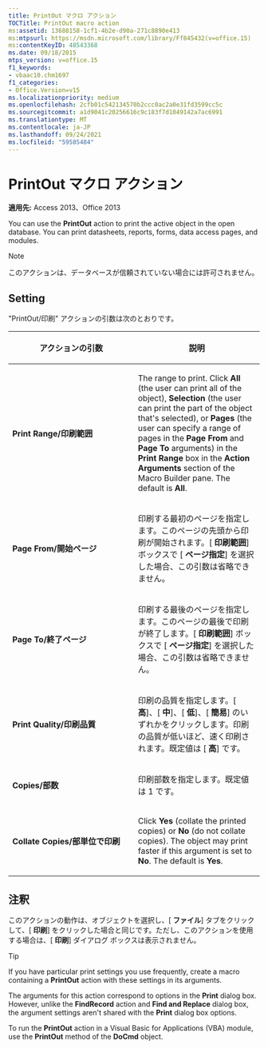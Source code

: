 ```yaml
---
title: PrintOut マクロ アクション
TOCTitle: PrintOut macro action
ms:assetid: 13688158-1cf1-4b2e-d90a-271c8890e413
ms:mtpsurl: https://msdn.microsoft.com/library/Ff845432(v=office.15)
ms:contentKeyID: 48543368
ms.date: 09/18/2015
mtps_version: v=office.15
f1_keywords:
- vbaac10.chm1697
f1_categories:
- Office.Version=v15
ms.localizationpriority: medium
ms.openlocfilehash: 2cfb01c542134570b2ccc0ac2a0e31fd3599cc5c
ms.sourcegitcommit: a1d9041c20256616c9c183f7d1049142a7ac6991
ms.translationtype: MT
ms.contentlocale: ja-JP
ms.lasthandoff: 09/24/2021
ms.locfileid: "59585484"
---
```

# <a name="printout-macro-action"></a>PrintOut マクロ アクション

**適用先:** Access 2013、Office 2013

You can use the **PrintOut** action to print the active object in the open database. You can print datasheets, reports, forms, data access pages, and modules.

> [!NOTE]
> このアクションは、データベースが信頼されていない場合には許可されません。 

## <a name="setting"></a>Setting

"PrintOut/印刷" アクションの引数は次のとおりです。

<table>
<colgroup>
<col style="width: 50%" />
<col style="width: 50%" />
</colgroup>
<thead>
<tr class="header">
<th><p>アクションの引数</p></th>
<th><p>説明</p></th>
</tr>
</thead>
<tbody>
<tr class="odd">
<td><p><strong>Print Range/印刷範囲</strong></p></td>
<td><p>The range to print. Click <strong>All</strong> (the user can print all of the object), <strong>Selection</strong> (the user can print the part of the object that's selected), or <strong>Pages</strong> (the user can specify a range of pages in the <strong>Page From</strong> and <strong>Page To</strong> arguments) in the <strong>Print Range</strong> box in the <strong>Action Arguments</strong> section of the Macro Builder pane. The default is <strong>All</strong>.  </p></td>
</tr>
<tr class="even">
<td><p><strong>Page From/開始ページ</strong></p></td>
<td><p>印刷する最初のページを指定します。このページの先頭から印刷が開始されます。[ <strong>印刷範囲</strong>] ボックスで [ <strong>ページ指定</strong>] を選択した場合、この引数は省略できません。  </p></td>
</tr>
<tr class="odd">
<td><p><strong>Page To/終了ページ</strong></p></td>
<td><p>印刷する最後のページを指定します。このページの最後で印刷が終了します。[ <strong>印刷範囲</strong>] ボックスで [ <strong>ページ指定</strong>] を選択した場合、この引数は省略できません。  </p></td>
</tr>
<tr class="even">
<td><p><strong>Print Quality/印刷品質</strong></p></td>
<td><p>印刷の品質を指定します。[ <strong>高</strong>]、[ <strong>中</strong>]、[ <strong>低</strong>]、[ <strong>簡易</strong>] のいずれかをクリックします。印刷の品質が低いほど、速く印刷されます。既定値は [ <strong>高</strong>] です。  </p></td>
</tr>
<tr class="odd">
<td><p><strong>Copies/部数</strong></p></td>
<td><p>印刷部数を指定します。既定値は 1 です。</p></td>
</tr>
<tr class="even">
<td><p><strong>Collate Copies/部単位で印刷</strong></p></td>
<td><p>Click <strong>Yes</strong> (collate the printed copies) or <strong>No</strong> (do not collate copies). The object may print faster if this argument is set to <strong>No</strong>. The default is <strong>Yes</strong>.  </p></td>
</tr>
</tbody>
</table>


## <a name="remarks"></a>注釈

このアクションの動作は、オブジェクトを選択し、[ **ファイル**] タブをクリックして、[ **印刷**] をクリックした場合と同じです。ただし、このアクションを使用する場合は、[ **印刷**] ダイアログ ボックスは表示されません。

> [!TIP]
> If you have particular print settings you use frequently, create a macro containing a **PrintOut** action with these settings in its arguments.

The arguments for this action correspond to options in the **Print** dialog box. However, unlike the **FindRecord** action and **Find and Replace** dialog box, the argument settings aren't shared with the **Print** dialog box options.

To run the **PrintOut** action in a Visual Basic for Applications (VBA) module, use the **PrintOut** method of the **DoCmd** object.

